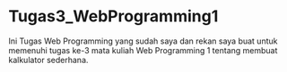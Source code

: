 # Tugas3_WebProgramming1
Ini Tugas Web Programming yang sudah saya dan rekan saya buat untuk memenuhi tugas ke-3 mata kuliah Web Programming 1 tentang membuat kalkulator sederhana.
